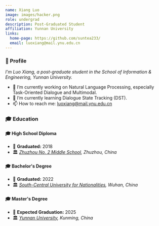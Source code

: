 ```yaml
---
name: Xiang Luo
image: images/hacker.png
role: undergrad
description: Post-Graduated Student
affiliation: Yunnan University
links:
  home-page: https://github.com/suntea233/
  email: luoxiang@mail.ynu.edu.cn
---
```

<div class="profile-container">
        <h3>👋 Profile</h3>
        <p><em>I'm Luo Xiang, a post-graduate student in the School of Information &amp; Engineering, Yunnan University.</em></p>
        <ul>
            <li>🔭 I’m currently working on Natural Language Processing, especially Task-Oriented Dialogue and Multimodal.</li>
            <li>🌱 I’m currently learning Dialogue State Tracking (DST).</li>
            <li>📫 How to reach me: <a href="mailto:luoxiang@mail.ynu.edu.cn">luoxiang@mail.ynu.edu.cn</a></li>
        </ul>
        <h3>🎓 Education</h3>
        <h4>🎓 High School Diploma</h4>
        <ul>
            <li>📅 <strong>Graduated:</strong> 2018</li>
            <li>🏛️ <em><a href="https://zz2z.com/">Zhuzhou No. 2 Middle School</a>, Zhuzhou, China</em></li>
        </ul>
        <h4>🎓 Bachelor's Degree</h4>
        <ul>
            <li>📅 <strong>Graduated:</strong> 2022</li>
            <li>🏛️ <em><a href="https://www.scuec.edu.cn/">South-Central University for Nationalities</a>, Wuhan, China</em></li>
        </ul>
        <h4>🎓 Master's Degree</h4>
        <ul>
            <li>📅 <strong>Expected Graduation:</strong> 2025</li>
            <li>🏛️ <em><a href="https://www.ynu.edu.cn/">Yunnan University</a>, Kunming, China</em></li>
        </ul>
</div>
